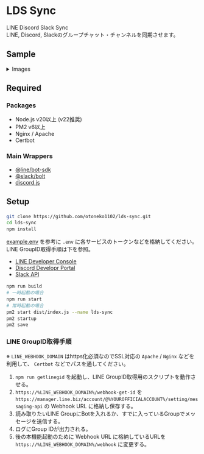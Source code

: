 # LDS Sync

LINE Discord Slack Sync  
LINE, Discord, Slackのグループチャット・チャンネルを同期させます。

## Sample

<details>
  <summary>Images</summary>

  LINE:
  ![LINE](./img/line.png)
  Discord:
  ![Discord](./img/discord.png)
  Slack:
  ![Slack](./img/slack.png)

</details>

## Required

### Packages

- Node.js v20以上 (v22推奨)
- PM2 v6以上
- Nginx / Apache
- Certbot

### Main Wrappers

- [@line/bot-sdk](https://www.npmjs.com/package/@line/bot-sdk)
- [@slack/bolt](https://www.npmjs.com/package/@slack/bolt)
- [discord.js](https://www.npmjs.com/package/discord.js)

## Setup

```bash
git clone https://github.com/otoneko1102/lds-sync.git
cd lds-sync
npm install
```

[example.env](./example.env) を参考に `.env` に各サービスのトークンなどを格納してください。LINE GroupID取得手順は下を参照。

- [LINE Developer Console](https://developers.line.biz/console/)
- [Discord Developr Portal](https://discord.com/developers/applications)
- [Slack API](https://api.slack.com/apps)

```bash
npm run build
# 一時起動の場合
npm run start
# 常時起動の場合
pm2 start dist/index.js --name lds-sync
pm2 startup
pm2 save
```

### LINE GroupID取得手順

※ `LINE_WEBHOOK_DOMAIN` はhttps化必須なのでSSL対応の `Apache` / `Nginx` などを利用して、 `Certbot` などでパスを通してください。

1. `npm run getlinegid` を起動し、LINE GroupID取得用のスクリプトを動作させる。
2. `https://%LINE_WEBHOOK_DOMAIN%/webhook-get-id` を `https://manager.line.biz/account/@%YOUROFFICIALACCOUNT%/setting/messaging-api` の Webhook URL に格納し保存する。
3. 読み取りたいLINE GroupにBotを入れるか、すでに入っているGroupでメッセージを送信する。
4. ログにGroup IDが出力される。
5. 後の本機能起動のために Webhook URL に格納しているURLを `https://%LINE_WEBHOOK_DOMAIN%/webhook` に変更する。
